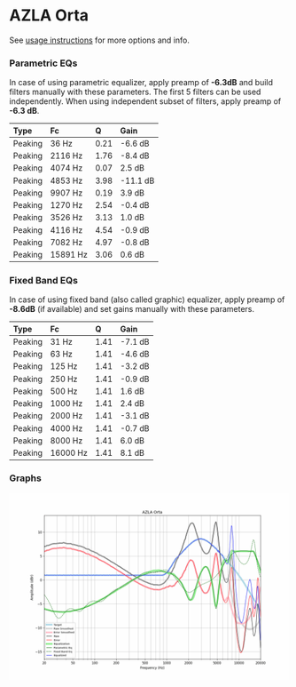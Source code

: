# AZLA Orta
See [usage instructions](https://github.com/jaakkopasanen/AutoEq#usage) for more options and info.

### Parametric EQs
In case of using parametric equalizer, apply preamp of **-6.3dB** and build filters manually
with these parameters. The first 5 filters can be used independently.
When using independent subset of filters, apply preamp of **-6.3 dB**.

| Type    | Fc       |    Q | Gain     |
|:--------|:---------|:-----|:---------|
| Peaking | 36 Hz    | 0.21 | -6.6 dB  |
| Peaking | 2116 Hz  | 1.76 | -8.4 dB  |
| Peaking | 4074 Hz  | 0.07 | 2.5 dB   |
| Peaking | 4853 Hz  | 3.98 | -11.1 dB |
| Peaking | 9907 Hz  | 0.19 | 3.9 dB   |
| Peaking | 1270 Hz  | 2.54 | -0.4 dB  |
| Peaking | 3526 Hz  | 3.13 | 1.0 dB   |
| Peaking | 4116 Hz  | 4.54 | -0.9 dB  |
| Peaking | 7082 Hz  | 4.97 | -0.8 dB  |
| Peaking | 15891 Hz | 3.06 | 0.6 dB   |

### Fixed Band EQs
In case of using fixed band (also called graphic) equalizer, apply preamp of **-8.6dB**
(if available) and set gains manually with these parameters.

| Type    | Fc       |    Q | Gain    |
|:--------|:---------|:-----|:--------|
| Peaking | 31 Hz    | 1.41 | -7.1 dB |
| Peaking | 63 Hz    | 1.41 | -4.6 dB |
| Peaking | 125 Hz   | 1.41 | -3.2 dB |
| Peaking | 250 Hz   | 1.41 | -0.9 dB |
| Peaking | 500 Hz   | 1.41 | 1.6 dB  |
| Peaking | 1000 Hz  | 1.41 | 2.4 dB  |
| Peaking | 2000 Hz  | 1.41 | -3.1 dB |
| Peaking | 4000 Hz  | 1.41 | -0.7 dB |
| Peaking | 8000 Hz  | 1.41 | 6.0 dB  |
| Peaking | 16000 Hz | 1.41 | 8.1 dB  |

### Graphs
![](./AZLA%20Orta.png)